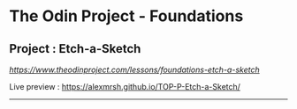 # The Odin Project - Foundations

## Project : Etch-a-Sketch

*https://www.theodinproject.com/lessons/foundations-etch-a-sketch*

Live preview : https://alexmrsh.github.io/TOP-P-Etch-a-Sketch/

---


